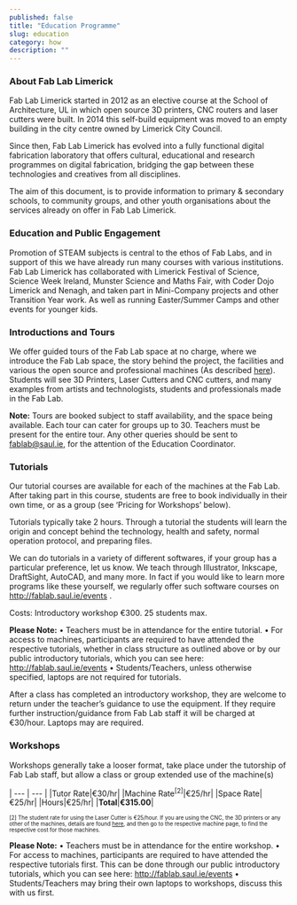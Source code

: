 ```yaml
---
published: false
title: "Education Programme"
slug: education
category: how
description: ""
---
```


### About Fab Lab Limerick

Fab Lab Limerick started in 2012 as an elective course at the School of Architecture, UL in which open source 3D printers, CNC routers and laser cutters were built. In 2014 this self-build equipment was moved to an empty building in the city centre owned by Limerick City Council.

Since then, Fab Lab Limerick has evolved into a fully functional digital fabrication laboratory that offers cultural, educational and research programmes on digital fabrication, bridging the gap between these technologies and creatives from all disciplines.

The aim of this document, is to provide information to primary & secondary schools, to community groups, and other youth organisations about the services already on offer in Fab Lab Limerick.


### Education and Public Engagement

Promotion of STEAM subjects is central to the ethos of Fab Labs, and in support of this we have already run many courses with various institutions. Fab Lab Limerick has collaborated with Limerick Festival of Science, Science Week Ireland, Munster Science and Maths Fair, with Coder Dojo Limerick and Nenagh, and taken part in Mini-Company projects and other Transition Year work. As well as running Easter/Summer Camps and other events for younger kids.

### Introductions and Tours

We offer guided tours of the Fab Lab space at no charge, where we introduce the Fab Lab space, the story behind the project, the facilities and various the open source and professional machines (As described [here](http://fablab.saul.ie/how/equipment/)). Students will see 3D Printers, Laser Cutters and CNC cutters, and many examples from artists and technologists, students and professionals made in the Fab Lab.

**Note:** Tours are booked subject to staff availability, and the space being available. Each tour can cater for groups up to 30. Teachers must be present for the entire tour. Any other queries should be sent to fablab@saul.ie, for the attention of the Education Coordinator.

### Tutorials

Our tutorial courses are available for each of the machines at the Fab Lab. After taking part in this course, students are free to book individually in their own time, or as a group (see ‘Pricing for Workshops’ below).

Tutorials typically take 2 hours. Through a tutorial the students will learn the origin and concept behind the technology, health and safety, normal operation protocol, and preparing files.

We can do tutorials in a variety of different softwares, if your group has a particular preference, let us know. We teach through Illustrator, Inkscape, DraftSight, AutoCAD, and many more. In fact if you would like to learn more programs like these yourself, we regularly offer such software courses on http://fablab.saul.ie/events .

Costs: Introductory workshop €300. 25 students max.

**Please Note:**
• Teachers must be in attendance for the entire tutorial.
• For access to machines, participants are required to have attended the respective tutorials, whether in class structure as outlined above or by our public introductory tutorials, which you can see here: http://fablab.saul.ie/events
• Students/Teachers, unless otherwise specified, laptops are not required for tutorials.

After a class has completed an introductory workshop, they are welcome to return under the teacher’s guidance to use the equipment. If they require further instruction/guidance from Fab Lab staff it will be charged at €30/hour. Laptops may are required.

### Workshops

Workshops generally take a looser format, take place under the tutorship of Fab Lab staff, but allow a class or group extended use of the machine(s)

| --- | --- |
|Tutor Rate|€30/hr|
|Machine Rate<sup>[2]</sup>|€25/hr|
|Space Rate|€25/hr|
|Hours|€25/hr|
|**Total**|**€315.00**|

<sub><sup>[2] The student rate for using the Laser Cutter is €25/hour. If you are using the CNC, the 3D printers or any other of the machines, details are found [here](http://fablab.saul.ie/how/), and then go to the respective machine page, to find the respective cost for those machines.</sup></sub>

**Please Note:**
• Teachers must be in attendance for the entire workshop.
• For access to machines, participants are required to have attended the respective tutorials first. This can be done through our public introductory tutorials, which you can see here: http://fablab.saul.ie/events
• Students/Teachers may bring their own laptops to workshops, discuss this with us first.
